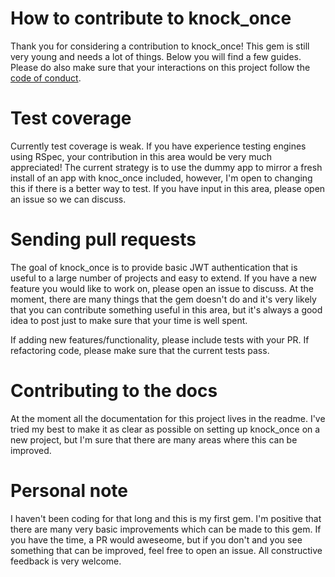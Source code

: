 # How to contribute to knock_once
Thank you for considering a contribution to knock_once! This gem is still very young and needs a lot of things. Below you will find a few guides. Please do also make sure that your interactions on this project follow the [code of conduct](https://github.com/nicholasshirley/knock_once/blob/master/CODE_OF_CONDUCT.md).

# Test coverage
Currently test coverage is weak. If you have experience testing engines using RSpec, your contribution in this area would be very much appreciated! The current strategy is to use the dummy app to mirror a fresh install of an app with knoc_once included, however, I'm open to changing this if there is a better way to test. If you have input in this area, please open an issue so we can discuss.

# Sending pull requests
The goal of knock_once is to provide basic JWT authentication that is useful to a large number of projects and easy to extend. If you have a new feature you would like to work on, please open an issue to discuss. At the moment, there are many things that the gem doesn't do and it's very likely that you can contribute something useful in this area, but it's always a good idea to post just to make sure that your time is well spent.

If adding new features/functionality, please include tests with your PR. If refactoring code, please make sure that the current tests pass.

# Contributing to the docs
At the moment all the documentation for this project lives in the readme. I've tried my best to make it as clear as possible on setting up knock_once on a new project, but I'm sure that there are many areas where this can be improved. 

# Personal note
I haven't been coding for that long and this is my first gem. I'm positive that there are many very basic improvements which can be made to this gem. If you have the time, a PR would aweseome, but if you don't and you see something that can be improved, feel free to open an issue. All constructive feedback is very welcome.